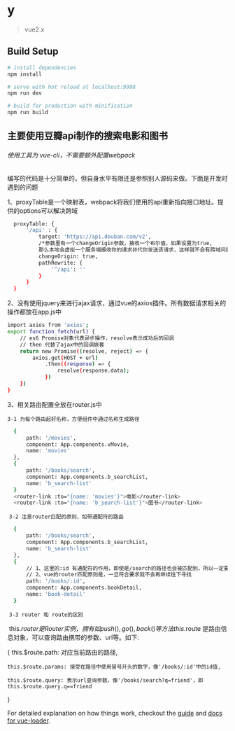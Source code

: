 # y

> vue2.x

## Build Setup

``` bash
# install dependencies
npm install

# serve with hot reload at localhost:9988
npm run dev

# build for production with minification
npm run build
```
## 主要使用豆瓣api制作的搜索电影和图书
###### 使用工具为 vue-cli，不需要额外配置webpack
编写的代码是十分简单的，但自身水平有限还是参照别人源码来做。下面是开发时遇到的问题

1、proxyTable是一个映射表，webpack将我们使用的api重新指向接口地址。提供的options可以解决跨域
``` bash
  proxyTable: {
      '/api' : {
          target: 'https://api.douban.com/v2',
          /*参数里有一个changeOrigin参数，接收一个布尔值，如果设置为true,
          那么本地会虚拟一个服务端接收你的请求并代你发送该请求，这样就不会有跨域问题了，当然这只适用于开发环境*/
          changeOrigin: true,
          pathRewrite: {
              '^/api': ''
          }
      }
  }
```
2、没有使用jquery来进行ajax请求，通过vue的axios插件。所有数据请求相关的操作都放在app.js中
``` bash
import axios from 'axios';
export function fetch(url) {
    // es6 Promise对象代表异步操作，resolve表示成功后的回调
    // then 代替了ajax中的回调嵌套
    return new Promise((resolve, reject) => {
        axios.get(HOST + url)
            .then((response) => {
                resolve(response.data);
            })
    })
}
```
3、相关路由配置全放在router.js中

  ``3-1 为每个路由起好名称，方便组件中通过名称生成路径 ``
  ``` bash
    {
        path: '/movies',
        component: App.components.vMovie,
        name: 'movies'
    },
    {
        path: '/books/search',
        component: App.components.b_searchList,
        name: 'b_search-list'
    }
    <router-link :to="{name: 'movies'}">电影</router-link>
    <router-link :to="{name: 'b_search-list'}">图书</router-link>
  ```
  ``3-2 注意router匹配的原则，如带通配符的路由 ``
  ``` bash
    {
        path: '/books/search',
        component: App.components.b_searchList,
        name: 'b_search-list'
    },
    {
        // 1、这里的:id 有通配符的作用，即使是/search的路径也会被匹配到，所以一定要放在最下面
        // 2、vue的router匹配原则是，一旦符合要求就不会再继续往下寻找
        path: '/books/:id',
        component: App.components.bookDetail,
        name: 'book-detail'
    }
  ```
  ``3-3 router 和 route的区别 ``
  
  this.$router 是 Router实例，拥有如push(),go(),back()等方法
  this.$route 是路由信息对象，可以查询路由携带的参数、url等。如下:
  
  {
    this.$route.path: 对应当前路由的路径,

    this.$route.params: 接受在路径中使用冒号开头的数字，像'/books/:id'中的id值,

    this.$route.query: 表示url查询参数，像'/books/search?q=friend'，即this.$route.query.q==friend
  }
    
For detailed explanation on how things work, checkout the [guide](http://vuejs-templates.github.io/webpack/) and [docs for vue-loader](http://vuejs.github.io/vue-loader).
